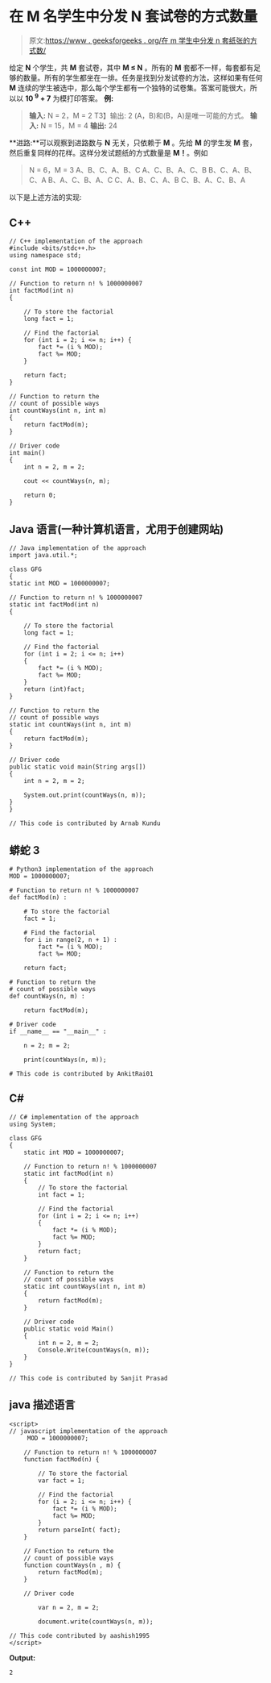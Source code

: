 # 在 M 名学生中分发 N 套试卷的方式数量

> 原文:[https://www . geeksforgeeks . org/在 m 学生中分发 n 套纸张的方式数/](https://www.geeksforgeeks.org/number-of-ways-to-distribute-n-paper-set-among-m-students/)

给定 **N** 个学生，共 **M** 套试卷，其中 **M ≤ N** 。所有的 **M** 套都不一样，每套都有足够的数量。所有的学生都坐在一排。任务是找到分发试卷的方法，这样如果有任何 **M** 连续的学生被选中，那么每个学生都有一个独特的试卷集。答案可能很大，所以以 **10 <sup>9</sup> + 7** 为模打印答案。
**例:**

> **输入:** N = 2，M = 2
> T3】输出: 2
> (A，B)和(B，A)是唯一可能的方式。
> **输入:** N = 15，M = 4
> **输出:** 24

**进路:**可以观察到进路数与 **N** 无关，只依赖于 **M** 。先给 **M** 的学生发 **M** 套，然后重复同样的花样。这样分发试题纸的方式数量是 **M！**。例如

> N = 6，M = 3
> A、B、C、A、B、C
> A、C、B、A、C、B
> B、C、A、B、C、A
> B、A、C、B、A、C
> C、A、B、C、A、B
> C、B、A、C、B、A

以下是上述方法的实现:

## C++

```
// C++ implementation of the approach
#include <bits/stdc++.h>
using namespace std;

const int MOD = 1000000007;

// Function to return n! % 1000000007
int factMod(int n)
{

    // To store the factorial
    long fact = 1;

    // Find the factorial
    for (int i = 2; i <= n; i++) {
        fact *= (i % MOD);
        fact %= MOD;
    }

    return fact;
}

// Function to return the
// count of possible ways
int countWays(int n, int m)
{
    return factMod(m);
}

// Driver code
int main()
{
    int n = 2, m = 2;

    cout << countWays(n, m);

    return 0;
}
```

## Java 语言(一种计算机语言，尤用于创建网站)

```
// Java implementation of the approach
import java.util.*;

class GFG
{
static int MOD = 1000000007;

// Function to return n! % 1000000007
static int factMod(int n)
{

    // To store the factorial
    long fact = 1;

    // Find the factorial
    for (int i = 2; i <= n; i++)
    {
        fact *= (i % MOD);
        fact %= MOD;
    }
    return (int)fact;
}

// Function to return the
// count of possible ways
static int countWays(int n, int m)
{
    return factMod(m);
}

// Driver code
public static void main(String args[])
{
    int n = 2, m = 2;

    System.out.print(countWays(n, m));
}
}

// This code is contributed by Arnab Kundu
```

## 蟒蛇 3

```
# Python3 implementation of the approach
MOD = 1000000007;

# Function to return n! % 1000000007
def factMod(n) :

    # To store the factorial
    fact = 1;

    # Find the factorial
    for i in range(2, n + 1) :
        fact *= (i % MOD);
        fact %= MOD;

    return fact;

# Function to return the
# count of possible ways
def countWays(n, m) :

    return factMod(m);

# Driver code
if __name__ == "__main__" :

    n = 2; m = 2;

    print(countWays(n, m));

# This code is contributed by AnkitRai01
```

## C#

```
// C# implementation of the approach
using System;

class GFG
{
    static int MOD = 1000000007;

    // Function to return n! % 1000000007
    static int factMod(int n)
    {
        // To store the factorial
        int fact = 1;

        // Find the factorial
        for (int i = 2; i <= n; i++)
        {
            fact *= (i % MOD);
            fact %= MOD;
        }
        return fact;
    }

    // Function to return the
    // count of possible ways
    static int countWays(int n, int m)
    {
        return factMod(m);
    }

    // Driver code
    public static void Main()
    {
        int n = 2, m = 2;
        Console.Write(countWays(n, m));
    }
}

// This code is contributed by Sanjit Prasad
```

## java 描述语言

```
<script>
// javascript implementation of the approach
     MOD = 1000000007;

    // Function to return n! % 1000000007
    function factMod(n) {

        // To store the factorial
        var fact = 1;

        // Find the factorial
        for (i = 2; i <= n; i++) {
            fact *= (i % MOD);
            fact %= MOD;
        }
        return parseInt( fact);
    }

    // Function to return the
    // count of possible ways
    function countWays(n , m) {
        return factMod(m);
    }

    // Driver code

        var n = 2, m = 2;

        document.write(countWays(n, m));

// This code contributed by aashish1995
</script>
```

**Output:** 

```
2
```